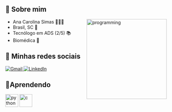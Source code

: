 ## **👋 Sobre mim**
<img align="right" alt="programming" width="250" style="max witdh:100%;" src="https://media1.tenor.com/images/c0c2264911d8cd4a688acd0542240f95/tenor.gif?itemid=7603564">

- Ana Carolina Simas 🧍🏻‍♀️
- Brasil, SC 📍
- Tecnólogo em ADS (2/5) 📚 
- Biomédica 🔬

## 🌺 **Minhas redes sociais** 

[
![Gmail](https://img.shields.io/badge/-Gmail-%23cc0066)
](mailto:analambertuccisimas@gmail.com)
[
![LinkedIn](https://img.shields.io/badge/-LinkedIn-%23ff0080)
](https://www.linkedin.com/in/ana-carolina-lambertucci-simas/)

## 📝**Aprendendo**
<img src ="https://cdn.jsdelivr.net/gh/devicons/devicon/icons/python/python-plain.svg" alt="python" width="40" heigth="40" style="max witdh:100%;"></img>
<img src ="https://cdn.jsdelivr.net/gh/devicons/devicon/icons/c/c-original.svg" alt="c" width="40" heigth="40" style="max witdh:100%;"></img>
